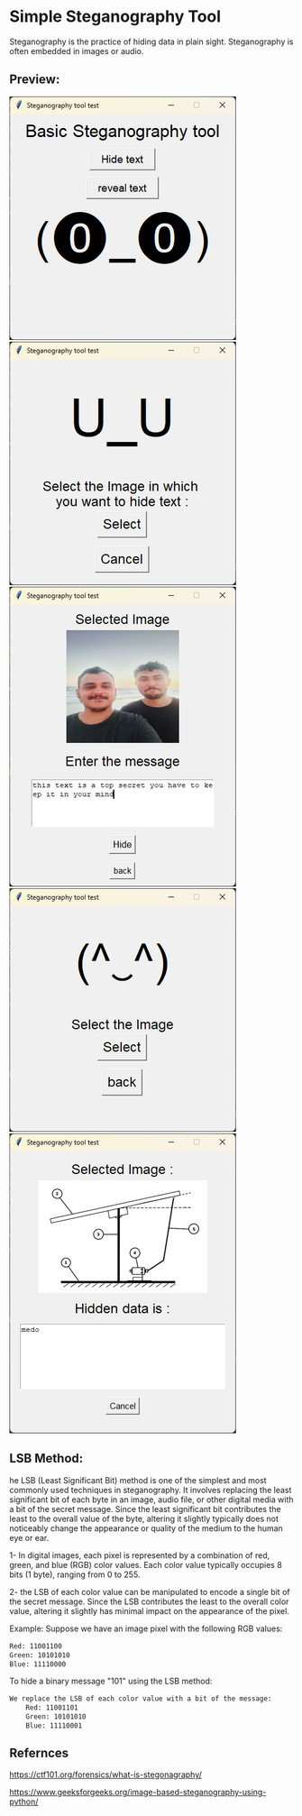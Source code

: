 # Simple Steganography Tool
Steganography is the practice of hiding data in plain sight. Steganography is often embedded in images or audio.

## Preview:
![alt text](https://github.com/mbeayou/Steganography-Tool-For-Images/blob/main/src/assits/home.png)
![alt text](https://github.com/mbeayou/Steganography-Tool-For-Images/blob/main/src/assits/hide1.png)
![alt text](https://github.com/mbeayou/Steganography-Tool-For-Images/blob/main/src/assits/hide2.png)
![alt text](https://github.com/mbeayou/Steganography-Tool-For-Images/blob/main/src/assits/reveal1.png)
![alt text](https://github.com/mbeayou/Steganography-Tool-For-Images/blob/main/src/assits/reveal2.png)


## LSB Method:
he LSB (Least Significant Bit) method is one of the simplest and most commonly used techniques in steganography. It involves replacing the least significant bit of each byte in an image, audio file, or other digital media with a bit of the secret message. Since the least significant bit contributes the least to the overall value of the byte, altering it slightly typically does not noticeably change the appearance or quality of the medium to the human eye or ear.

1-  In digital images, each pixel is represented by a combination of red, green, and blue (RGB) color values. Each color value typically occupies 8 bits (1 byte), ranging from 0 to 255.

2- the LSB of each color value can be manipulated to encode a single bit of the secret message. Since the LSB contributes the least to the overall color value, altering it slightly has minimal impact on the appearance of the pixel.

Example: Suppose we have an image pixel with the following RGB values:

    Red: 11001100
    Green: 10101010
    Blue: 11110000

To hide a binary message "101" using the LSB method:

    We replace the LSB of each color value with a bit of the message:
        Red: 11001101
        Green: 10101010
        Blue: 11110001
## Refernces 
https://ctf101.org/forensics/what-is-stegonagraphy/  

https://www.geeksforgeeks.org/image-based-steganography-using-python/
